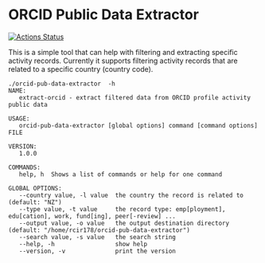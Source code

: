 # ORCID Public Data Extractor

[![Actions Status](https://github.com/nad2000/orcid-pub-data-extractor/workflows/Go/badge.svg)](https://github.com/nad2000/orcid-pub-data-extractor/actions)

This is a simple tool that can help with filtering and extracting specific
activity records. Currently it supports filtering activity records that are
related to a specific country (country code).

	./orcid-pub-data-extractor  -h
	NAME:
	   extract-orcid - extract filtered data from ORCID profile activity public data

	USAGE:
	   orcid-pub-data-extractor [global options] command [command options] FILE

	VERSION:
	   1.0.0

	COMMANDS:
	   help, h  Shows a list of commands or help for one command

	GLOBAL OPTIONS:
	   --country value, -l value  the country the record is related to (default: "NZ")
	   --type value, -t value     the record type: emp[ployment], edu[cation], work, fund[ing], peer[-review] ...
	   --output value, -o value   the output destination directory (default: "/home/rcir178/orcid-pub-data-extractor")
	   --search value, -s value   the search string
	   --help, -h                 show help
	   --version, -v              print the version
